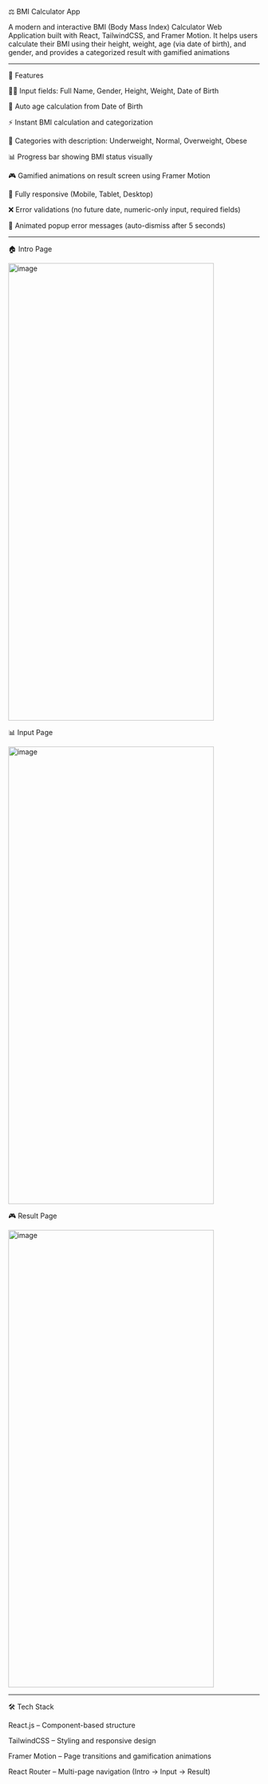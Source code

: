 ⚖️ BMI Calculator App

A modern and interactive BMI (Body Mass Index) Calculator Web Application built with React, TailwindCSS, and Framer Motion.
It helps users calculate their BMI using their height, weight, age (via date of birth), and gender, and provides a categorized result with gamified animations

-----------------------------------------------------------

🚀 Features

🧑‍⚕️ Input fields: Full Name, Gender, Height, Weight, Date of Birth

📅 Auto age calculation from Date of Birth

⚡ Instant BMI calculation and categorization

🎯 Categories with description: Underweight, Normal, Overweight, Obese

📊 Progress bar showing BMI status visually

🎮 Gamified animations on result screen using Framer Motion

📱 Fully responsive (Mobile, Tablet, Desktop)

❌ Error validations (no future date, numeric-only input, required fields)

🔔 Animated popup error messages (auto-dismiss after 5 seconds)

----------------------------------------------------------------

🏠 Intro Page

<img width="412" height="917" alt="image" src="https://github.com/user-attachments/assets/7e30c766-c3f6-4435-a414-6f8f78cef397" />


📊 Input Page

<img width="412" height="917" alt="image" src="https://github.com/user-attachments/assets/03631417-18b5-4506-8494-cdb397f284ba" />


🎮 Result Page

<img width="412" height="917" alt="image" src="https://github.com/user-attachments/assets/dbc02bc8-43fd-42b9-8bec-df8cd0e03618" />

------------------------------------------------------------------

🛠️ Tech Stack

React.js – Component-based structure

TailwindCSS – Styling and responsive design

Framer Motion – Page transitions and gamification animations

React Router – Multi-page navigation (Intro → Input → Result)
